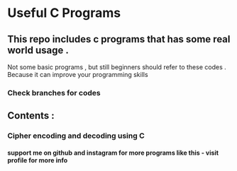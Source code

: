 # Useful C Programs

## This repo includes c programs that has some real world usage .<br>
Not some basic programs , but still beginners should refer to these codes .<br> Because it can improve your programming skills

### Check branches for codes

## **Contents** : 

### Cipher encoding and decoding using C

#### support me on github and instagram for more programs like this - visit profile for more info
